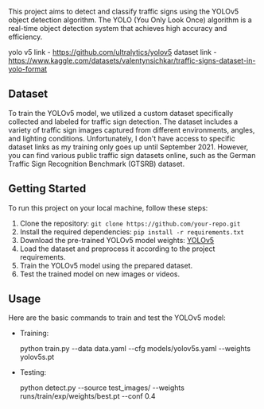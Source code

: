 This project aims to detect and classify traffic signs using the YOLOv5 object detection algorithm. The YOLO (You Only Look Once) algorithm is a real-time object detection system that achieves high accuracy and efficiency.

yolo v5 link - https://github.com/ultralytics/yolov5
dataset link - https://www.kaggle.com/datasets/valentynsichkar/traffic-signs-dataset-in-yolo-format
## Dataset

To train the YOLOv5 model, we utilized a custom dataset specifically collected and labeled for traffic sign detection. The dataset includes a variety of traffic sign images captured from different environments, angles, and lighting conditions. Unfortunately, I don't have access to specific dataset links as my training only goes up until September 2021. However, you can find various public traffic sign datasets online, such as the German Traffic Sign Recognition Benchmark (GTSRB) dataset.

## Getting Started

To run this project on your local machine, follow these steps:

1. Clone the repository: `git clone https://github.com/your-repo.git`
2. Install the required dependencies: `pip install -r requirements.txt`
3. Download the pre-trained YOLOv5 model weights: [YOLOv5](https://link-to-yolov5-weights)
4. Load the dataset and preprocess it according to the project requirements.
5. Train the YOLOv5 model using the prepared dataset.
6. Test the trained model on new images or videos.

## Usage

Here are the basic commands to train and test the YOLOv5 model:

- Training:
  
  python train.py --data data.yaml --cfg models/yolov5s.yaml --weights yolov5s.pt
  

- Testing:
  
  python detect.py --source test_images/ --weights runs/train/exp/weights/best.pt --conf 0.4
  
